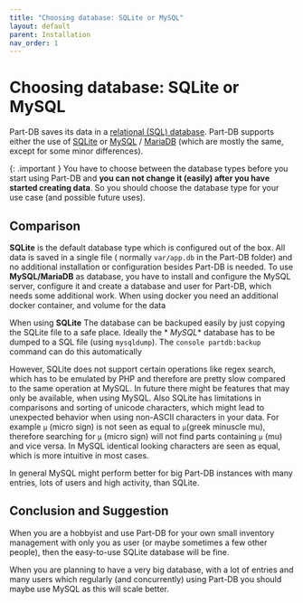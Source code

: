 ```yaml
---
title: "Choosing database: SQLite or MySQL"
layout: default
parent: Installation
nav_order: 1
---
```


# Choosing database: SQLite or MySQL

Part-DB saves its data in a [relational (SQL) database](https://en.wikipedia.org/wiki/Relational_database). Part-DB
supports either the use of [SQLite](https://www.sqlite.org/index.html)
or [MySQL](https://www.mysql.com/) / [MariaDB](https://mariadb.org/) (which are mostly the same, except for some minor
differences).

{: .important }
You have to choose between the database types before you start using Part-DB and **you can not change it (easily) after
you have started creating data**. So you should choose the database type for your use case (and possible future uses).

## Comparison

**SQLite** is the default database type which is configured out of the box. All data is saved in a single file (
normally `var/app.db` in the Part-DB folder) and no additional installation or configuration besides Part-DB is needed.
To use **MySQL/MariaDB** as database, you have to install and configure the MySQL server, configure it and create a
database and user for Part-DB, which needs some additional work. When using docker you need an additional docker
container, and volume for the data

When using **SQLite** The database can be backuped easily by just copying the SQLite file to a safe place. Ideally the *
*MySQL** database has to be dumped to a SQL file (using `mysqldump`). The `console partdb:backup` command can do this
automatically

However, SQLite does not support certain operations like regex search, which has to be emulated by PHP and therefore are
pretty slow compared to the same operation at MySQL. In future there might be features that may only be available, when
using MySQL. Also SQLite has limitations in comparisons and sorting of unicode characters, which might lead to unexpected
behavior when using non-ASCII characters in your data. For example `µ` (micro sign) is not seen as equal to `μ`(greek minuscle mu),
therefore searching for `µ` (micro sign) will not find parts containing `μ` (mu) and vice versa. In MySQL identical
looking characters are seen as equal, which is more intuitive in most cases.

In general MySQL might perform better for big Part-DB instances with many entries, lots of users and high activity, than
SQLite.

## Conclusion and Suggestion

When you are a hobbyist and use Part-DB for your own small inventory management with only you as user (or maybe sometimes
a few other people), then the easy-to-use SQLite database will be fine.

When you are planning to have a very big database, with a lot of entries and many users which regularly (and
concurrently) using Part-DB you should maybe use MySQL as this will scale better.